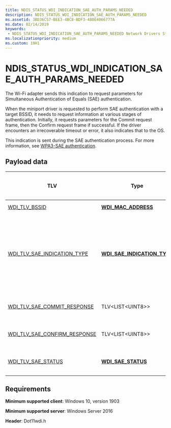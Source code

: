 ```yaml
---
title: NDIS_STATUS_WDI_INDICATION_SAE_AUTH_PARAMS_NEEDED
description: NDIS_STATUS_WDI_INDICATION_SAE_AUTH_PARAMS_NEEDED
ms.assetid: 3BD36C57-BEE3-4BC8-BDF3-480E4066777A
ms.date: 02/14/2019
keywords:
 - NDIS_STATUS_WDI_INDICATION_SAE_AUTH_PARAMS_NEEDED Network Drivers Starting with Windows Vista
ms.localizationpriority: medium
ms.custom: 19H1
---
```


# NDIS_STATUS_WDI_INDICATION_SAE_AUTH_PARAMS_NEEDED

The Wi-Fi adapter sends this indication to request parameters for Simultaneous Authentication of Equals (SAE) authentication.

When the miniport driver is requested to perform SAE authentication with a target BSSID, it needs to request information at various stages of authentication. Initially, it requests parameters for the Commit request frame, then the Confirm request frame if successful. If the driver encounters an irrecoverable timeout or error, it also indicates that to the OS.

This indication is sent during the SAE authentication process. For more information, see [WPA3-SAE authentication](wpa3-sae-authentication.md).

## Payload data

| TLV | Type | Multiple TLV instances allowed | Optional | Description |
| --- | --- | --- | --- | --- |
| [WDI_TLV_BSSID](wdi-tlv-bssid.md) | [**WDI_MAC_ADDRESS**](https://docs.microsoft.com/windows-hardware/drivers/ddi/dot11wdi/ns-dot11wdi-_wdi_mac_address) |   |   | The BSS ID of the AP. |
| [WDI_TLV_SAE_INDICATION_TYPE](wdi-tlv-sae-indication-type.md) | [**WDI_SAE_INDICATION_TYPE**](https://docs.microsoft.com/windows-hardware/drivers/ddi/wditypes/ne-wditypes-_wdi_sae_indication_type) |   |   | The type of information needed to continue SAE authentication with the BSSID, or notification that authentication cannot continue. |
| [WDI_TLV_SAE_COMMIT_RESPONSE](wdi-tlv-sae-commit-response.md) | TLV\<LIST\<UINT8>> |   | X | The SAE Commit Response frame. |
| [WDI_TLV_SAE_CONFIRM_RESPONSE](wdi-tlv-sae-confirm-response.md) | TLV\<LIST\<UINT8>> |   | X | The SAE Confirm Response frame. |
| [WDI_TLV_SAE_STATUS](wdi-tlv-sae-status.md) | [**WDI_SAE_STATUS**](https://docs.microsoft.com/windows-hardware/drivers/ddi/wditypes/ne-wditypes-_wdi_sae_status) |   | X | The SAE authentication failure error status. |

## Requirements

**Minimum supported client**: Windows 10, version 1903

**Minimum supported server**: Windows Server 2016

**Header**: Dot11wdi.h

